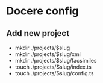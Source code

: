 # Docere config

## Add new project
- mkdir ./projects/$slug
- mkdir ./projects/$slug/xml
- mkdir ./projects/$slug/facsimiles
- touch ./projects/$slug/index.ts
- touch ./projects/$slug/config.ts
